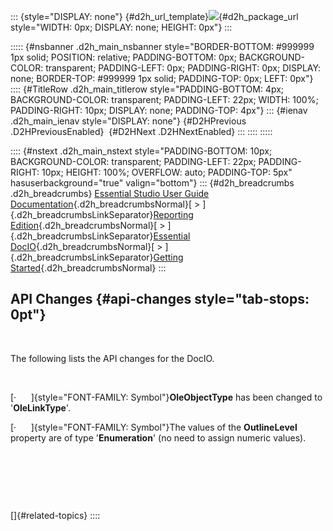 ::: {style="DISPLAY: none"}
[](ms-xhelp:///?Id=d2h_url_template){#d2h_url_template}![](!package_url!){#d2h_package_url style="WIDTH: 0px; DISPLAY: none; HEIGHT: 0px"}
:::

::::: {#nsbanner .d2h_main_nsbanner style="BORDER-BOTTOM: #999999 1px solid; POSITION: relative; PADDING-BOTTOM: 0px; BACKGROUND-COLOR: transparent; PADDING-LEFT: 0px; PADDING-RIGHT: 0px; DISPLAY: none; BORDER-TOP: #999999 1px solid; PADDING-TOP: 0px; LEFT: 0px"}
:::: {#TitleRow .d2h_main_titlerow style="PADDING-BOTTOM: 4px; BACKGROUND-COLOR: transparent; PADDING-LEFT: 22px; WIDTH: 100%; PADDING-RIGHT: 10px; DISPLAY: none; PADDING-TOP: 4px"}
::: {#ienav .d2h_main_ienav style="DISPLAY: none"}
[](ms-xhelp:///?Id=5bcf0898-adae-4e54-b078-3a370bb20106){#D2HPrevious .D2HPreviousEnabled}  [](ms-xhelp:///?Id=c1881696-52ce-4414-9f3d-97433d8e9775){#D2HNext .D2HNextEnabled}
:::
::::
:::::

:::: {#nstext .d2h_main_nstext style="PADDING-BOTTOM: 10px; BACKGROUND-COLOR: transparent; PADDING-LEFT: 22px; PADDING-RIGHT: 10px; HEIGHT: 100%; OVERFLOW: auto; PADDING-TOP: 5px" hasuserbackground="true" valign="bottom"}
::: {#d2h_breadcrumbs .d2h_breadcrumbs}
[Essential Studio User Guide Documentation](ms-xhelp:///?Id=12457748-09e3-4d74-a240-8e049cedf030){.d2h_breadcrumbsNormal}[ \> ]{.d2h_breadcrumbsLinkSeparator}[Reporting Edition](ms-xhelp:///?Id=027aa5b6-6676-4f93-ad23-c20e8c45792e){.d2h_breadcrumbsNormal}[ \> ]{.d2h_breadcrumbsLinkSeparator}[Essential DocIO](ms-xhelp:///?Id=b88d77b3-4c51-460f-a761-d2ef6d5b0ca6){.d2h_breadcrumbsNormal}[ \> ]{.d2h_breadcrumbsLinkSeparator}[Getting Started](ms-xhelp:///?Id=b13bdbaa-4c11-4a19-ba3a-3401037013af){.d2h_breadcrumbsNormal}
:::

## API Changes {#api-changes style="tab-stops: 0pt"}

 

The following lists the API changes for the DocIO.

 

[·      ]{style="FONT-FAMILY: Symbol"}**OleObjectType** has been changed to \'**OleLinkType**\'.

[·      ]{style="FONT-FAMILY: Symbol"}The values of the **OutlineLevel** property are of type \'**Enumeration**\' (no need to assign numeric values).

 

 

 

[]{#related-topics}
::::
